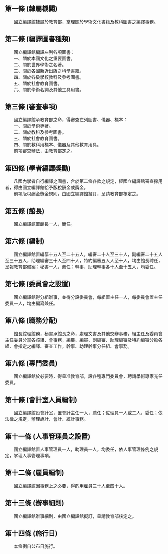 第一條 (隸屬機關)
-----------------
　　國立編譯館隸屬於教育部，掌理關於學術文化書籍及教科圖書之編譯事務。  


第二條 (編譯圖書種類)
---------------------
　　國立編譯館編譯左列各項圖書：  
　　一、關於本國文化之重要圖書。  
　　二、關於世界學術之名著。  
　　三、關於各國新近出版之科學書籍。  
　　四、關於各級學校教科及參考圖書。  
　　五、關於社會教育圖書。  
　　六、關於學術名詞及其他工具用書。  


第三條 (審查事項)
-----------------
　　國立編譯館承教育部之命，得審查左列圖書、儀器、標本：  
　　一、關於學術專著。  
　　二、關於教科及參考圖書。  
　　三、關於社會教育圖書。  
　　四、關於教科用標本、儀器及其他教育用具。  
　　前項審查辦法，由教育部定之。  


第四條 (學者編譯獎勵)
---------------------
　　凡國內學者自行編譯之圖書，合於第二條各款之規定，經國立編譯館審查採用者，得由國立編譯館給予版稅酬金或獎金。  
　　前項版稅酬金獎金規則，由國立編譯館擬訂，呈請教育部核定之。  


第五條 (館長)
-------------
　　國立編譯館置館長一人，簡任。  


第六條 (編制)
-------------
　　國立編譯館置編纂十五人至二十五人，編審二十人至三十人，副編審二十五人至三十五人，助理編審三十人至四十人，特約編審五人人至十人，均由館長聘任，呈報教育部備案；秘書一人，薦任；幹事、助理幹事各十人至十五人，均委任。  


第七條 (委員會之設置)
---------------------
　　國立編譯館得分組辦事，並得分設委員會，每組置主任一人，每委員會置主任委員一人，均由編纂兼任。  


第八條 (職務分配)
-----------------
　　館長綜理館務，秘書承館長之命，處理文書及其他交辦事務，組主任及委員會主任委員分掌各該組、會事務，編纂、編審、副編審、助理編審及特約編審分擔各組、會指定之編譯、審查工作，幹事、助理幹事分任組、會事務。  


第九條 (專門委員)
-----------------
　　國立編譯館於必要時，得呈准教育部，設各種專門委員會，聘請學術專家充任委員。  


第十條 (會計室人員編制)
-----------------------
　　國立編譯館設會計室，置會計主任一人，薦任；佐理員一人或二人，委任；依法律之規定，辦理歲計、會計、統計事務。  


第十一條 (人事管理員之設置)
---------------------------
　　國立編譯館置人事管理員一人，助理員一人，均委任，依人事管理條例之規定，掌理人事管理事項。  


第十二條 (雇員編制)
-------------------
　　國立編譯館因事務上之必要，得酌用雇員三十人至四十人。  


第十三條 (辦事細則)
-------------------
　　國立編譯館辦事細則，由國立編譯館擬訂，呈請教育部核定之。  


第十四條 (施行日)
-----------------
　　本條例自公布日施行。
